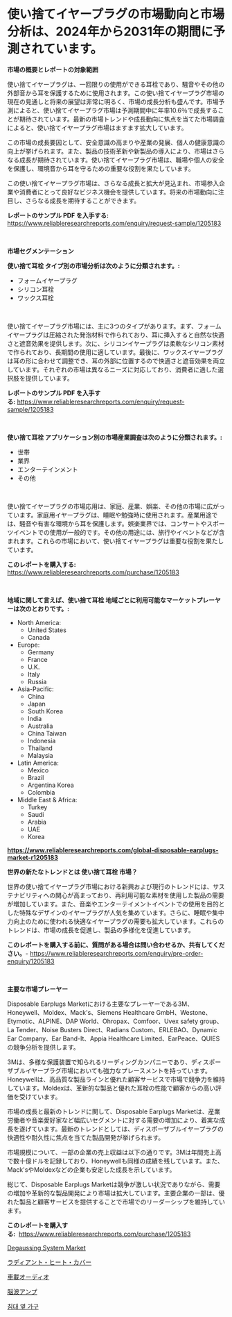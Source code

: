 <p><h1>使い捨てイヤープラグの市場動向と市場分析は、2024年から2031年の期間に予測されています。</h1></p><p><strong>市場の概要とレポートの対象範囲</strong></p>
<p><p>使い捨てイヤープラグは、一回限りの使用ができる耳栓であり、騒音やその他の外部音から耳を保護するために使用されます。この使い捨てイヤープラグ市場の現在の見通しと将来の展望は非常に明るく、市場の成長分析も盛んです。市場予測によると、使い捨てイヤープラグ市場は予測期間中に年率10.6％で成長することが期待されています。最新の市場トレンドや成長動向に焦点を当てた市場調査によると、使い捨てイヤープラグ市場はますます拡大しています。</p><p>この市場の成長要因として、安全意識の高まりや産業の発展、個人の健康意識の向上が挙げられます。また、製品の技術革新や新製品の導入により、市場はさらなる成長が期待されています。使い捨てイヤープラグ市場は、職場や個人の安全を保護し、環境音から耳を守るための重要な役割を果たしています。</p><p>この使い捨てイヤープラグ市場は、さらなる成長と拡大が見込まれ、市場参入企業や消費者にとって良好なビジネス機会を提供しています。将来の市場動向に注目し、さらなる成長を期待することができます。</p></p>
<p><strong>レポートのサンプル PDF を入手する:</strong> <a href="https://www.reliableresearchreports.com/enquiry/request-sample/1205183">https://www.reliableresearchreports.com/enquiry/request-sample/1205183</a></p>
<p>&nbsp;</p>
<p><strong>市場セグメンテーション</strong></p>
<p><strong>使い捨て耳栓 タイプ別の市場分析は次のように分類されます。:</strong></p>
<p><ul><li>フォームイヤープラグ</li><li>シリコン耳栓</li><li>ワックス耳栓</li></ul></p>
<p>&nbsp;</p>
<p><p>使い捨てイヤープラグ市場には、主に3つのタイプがあります。まず、フォームイヤープラグは圧縮された発泡材料で作られており、耳に挿入すると自然な快適さと遮音効果を提供します。次に、シリコンイヤープラグは柔軟なシリコン素材で作られており、長期間の使用に適しています。最後に、ワックスイヤープラグは耳の形に合わせて調整でき、耳の外部に位置するので快適さと遮音効果を両立しています。それぞれの市場は異なるニーズに対応しており、消費者に適した選択肢を提供しています。</p></p>
<p><strong>レポートのサンプル PDF を入手する:</strong>&nbsp;<a href="https://www.reliableresearchreports.com/enquiry/request-sample/1205183">https://www.reliableresearchreports.com/enquiry/request-sample/1205183</a></p>
<p>&nbsp;</p>
<p><strong> 使い捨て耳栓 アプリケーション別の市場産業調査は次のように分類されます。:</strong></p>
<p><ul><li>世帯</li><li>業界</li><li>エンターテインメント</li><li>その他</li></ul></p>
<p>&nbsp;</p>
<p><p>使い捨てイヤープラグの市場応用は、家庭、産業、娯楽、その他の市場に広がっています。家庭用イヤープラグは、睡眠や勉強時に使用されます。産業用途では、騒音や有害な環境から耳を保護します。娯楽業界では、コンサートやスポーツイベントでの使用が一般的です。その他の用途には、旅行やイベントなどが含まれます。これらの市場において、使い捨てイヤープラグは重要な役割を果たしています。</p></p>
<p><strong>このレポートを購入する:</strong>&nbsp; <a href="https://www.reliableresearchreports.com/purchase/1205183">https://www.reliableresearchreports.com/purchase/1205183</a></p>
<p>&nbsp;</p>
<p><strong>地域に関して言えば、使い捨て耳栓 地域ごとに利用可能なマーケットプレーヤーは次のとおりです。:</strong></p>
<p><ul>
    <li>
        North America:
        <ul>
            <li>United States</li>
            <li>Canada</li>
        </ul>
    </li>
    <li>
        Europe:
        <ul>
            <li>Germany</li>
            <li>France</li>
            <li>U.K.</li>
            <li>Italy</li>
            <li>Russia</li>
        </ul>
    </li>
    <li>
        Asia-Pacific:
        <ul>
            <li>China</li>
            <li>Japan</li>
            <li>South Korea</li>
            <li>India</li>
            <li>Australia</li>
            <li>China Taiwan</li>
            <li>Indonesia</li>
            <li>Thailand</li>
            <li>Malaysia</li>
        </ul>
    </li>
    <li>
        Latin America:
        <ul>
            <li>Mexico</li>
            <li>Brazil</li>
            <li>Argentina Korea</li>
            <li>Colombia</li>
        </ul>
    </li>
    <li>
        Middle East & Africa:
        <ul>
            <li>Turkey</li>
            <li>Saudi</li>
            <li>Arabia</li>
            <li>UAE</li>
            <li>Korea</li>
        </ul>
    </li>
    </ul></p>
<p><strong><a href="https://www.reliableresearchreports.com/global-disposable-earplugs-market-r1205183">https://www.reliableresearchreports.com/global-disposable-earplugs-market-r1205183</a></strong>&nbsp;</p>
<p><strong>世界の新たなトレンドとは 使い捨て耳栓 市場？</strong></p>
<p><p>世界の使い捨てイヤープラグ市場における新興および現行のトレンドには、サステナビリティへの関心が高まっており、再利用可能な素材を使用した製品の需要が増加しています。また、音楽やエンターテイメントイベントでの使用を目的とした特殊なデザインのイヤープラグが人気を集めています。さらに、睡眠や集中力向上のために使われる快適なイヤープラグの需要も拡大しています。これらのトレンドは、市場の成長を促進し、製品の多様化を促進しています。</p></p>
<p><strong>このレポートを購入する前に、質問がある場合は問い合わせるか、共有してください。</strong>- <a href="https://www.reliableresearchreports.com/enquiry/pre-order-enquiry/1205183">https://www.reliableresearchreports.com/enquiry/pre-order-enquiry/1205183</a></p>
<p>&nbsp;</p>
<p><strong>主要な市場プレーヤー</strong></p>
<p><p>Disposable Earplugs Marketにおける主要なプレーヤーである3M、Honeywell、Moldex、Mack's、Siemens Healthcare GmbH、Westone、Etymotic、ALPINE、DAP World、Ohropax、Comfoor、Uvex safety group、La Tender、Noise Busters Direct、Radians Custom、ERLEBAO、Dynamic Ear Company、Ear Band-It、Appia Healthcare Limited、EarPeace、QUIESの競争分析を提供します。</p><p>3Mは、多様な保護装置で知られるリーディングカンパニーであり、ディスポーザブルイヤープラグ市場においても強力なプレースメントを持っています。Honeywellは、高品質な製品ラインと優れた顧客サービスで市場で競争力を維持しています。Moldexは、革新的な製品と優れた耳栓の性能で顧客からの高い評価を受けています。</p><p>市場の成長と最新のトレンドに関して、Disposable Earplugs Marketは、産業労働者や音楽愛好家など幅広いセグメントに対する需要の増加により、着実な成長を遂げています。最新のトレンドとしては、ディスポーザブルイヤープラグの快適性や耐久性に焦点を当てた製品開発が挙げられます。</p><p>市場規模について、一部の企業の売上収益は以下の通りです。3Mは年間売上高で数十億ドルを記録しており、Honeywellも同様の成績を残しています。また、Mack'sやMoldexなどの企業も安定した成長を示しています。</p><p>総じて、Disposable Earplugs Marketは競争が激しい状況でありながら、需要の増加や革新的な製品開発により市場は拡大しています。主要企業の一部は、優れた製品と顧客サービスを提供することで市場でのリーダーシップを維持しています。</p></p>
<p><strong>このレポートを購入する:</strong>&nbsp;&nbsp;<a href="https://www.reliableresearchreports.com/purchase/1205183">https://www.reliableresearchreports.com/purchase/1205183</a></p>
<p><p><a href="https://github.com/WillieWoodard/Market-Research-Report-List-4/blob/main/degaussing-system-market.md">Degaussing System Market</a></p><p><a href="https://github.com/JacksonWiza1924/Market-Research-Report-List-1/blob/main/701339633579.md">ラディアント・ヒート・カバー</a></p><p><a href="https://medium.com/@ronaldowens626/%E8%87%AA%E5%8B%95%E8%BB%8A%E3%82%AA%E3%83%BC%E3%83%87%E3%82%A3%E3%82%AA%E5%B8%82%E5%A0%B4-2031%E5%B9%B4%E3%81%BE%E3%81%A7%E3%81%AE%E6%88%90%E5%8A%9F%E3%81%99%E3%82%8B%E3%83%93%E3%82%B8%E3%83%8D%E3%82%B9%E6%88%A6%E7%95%A5%E3%81%AE%E9%8D%B5-4219df929e0e">車載オーディオ</a></p><p><a href="https://medium.com/@ronaldowens626/eeg%E3%82%A2%E3%83%B3%E3%83%97%E5%B8%82%E5%A0%B4-2031%E5%B9%B4%E3%81%BE%E3%81%A7%E3%81%AE%E6%88%90%E5%8A%9F%E3%81%99%E3%82%8B%E3%83%93%E3%82%B8%E3%83%8D%E3%82%B9%E6%88%A6%E7%95%A5%E3%81%AE%E9%8D%B5-2961c224d6c5">脳波アンプ</a></p><p><a href="https://medium.com/@reinaurphy35/%EC%B9%A8%EB%8C%80-%EC%98%86-%EA%B0%80%EA%B5%AC-%EC%8B%9C%EC%9E%A5-%EA%B7%9C%EB%AA%A8-cagr-%ED%8A%B8%EB%A0%8C%EB%93%9C-2024-2030-5b0cbf8595b7">침대 옆 가구</a></p></p>